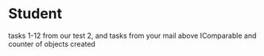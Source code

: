 Student
=======

tasks 1-12 from our test 2, and tasks from your mail above IComparable and counter of objects created
